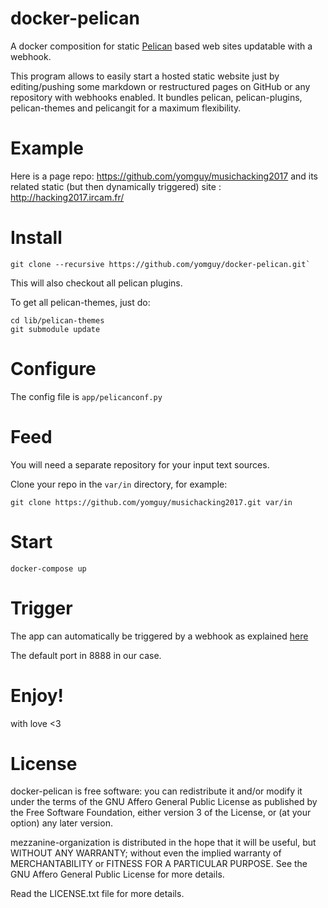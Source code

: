 # docker-pelican

A docker composition for static [Pelican](https://github.com/getpelican/pelican-plugins) based web sites updatable with a webhook.

This program allows to easily start a hosted static website just by editing/pushing some markdown or restructured pages on GitHub or any repository with webhooks enabled. It bundles pelican, pelican-plugins, pelican-themes and pelicangit for a maximum flexibility.

# Example

Here is a page repo: https://github.com/yomguy/musichacking2017
and its related static (but then dynamically triggered) site : http://hacking2017.ircam.fr/

# Install

```
git clone --recursive https://github.com/yomguy/docker-pelican.git`
```

This will also checkout all pelican plugins.

To get all pelican-themes, just do:

```
cd lib/pelican-themes
git submodule update
```

# Configure

The config file is `app/pelicanconf.py`

# Feed

You will need a separate repository for your input text sources.

Clone your repo in the `var/in` directory, for example:

```
git clone https://github.com/yomguy/musichacking2017.git var/in
```

# Start

```
docker-compose up
```

# Trigger

The app can automatically be triggered by a webhook as explained [here](https://github.com/yomguy/pelicangit)

The default port in 8888 in our case.

# Enjoy!

with love <3

# License

docker-pelican is free software: you can redistribute it and/or modify
it under the terms of the GNU Affero General Public License as published by
the Free Software Foundation, either version 3 of the License, or
(at your option) any later version.

mezzanine-organization is distributed in the hope that it will be useful,
but WITHOUT ANY WARRANTY; without even the implied warranty of
MERCHANTABILITY or FITNESS FOR A PARTICULAR PURPOSE.  See the
GNU Affero General Public License for more details.

Read the LICENSE.txt file for more details.
